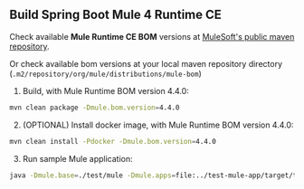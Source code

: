 ## Build Spring Boot Mule 4 Runtime CE

Check available **Mule Runtime CE BOM** versions at [MuleSoft's public maven repository](https://repository.mulesoft.org/nexus/content/repositories/releases/org/mule/distributions/mule-runtime-impl-bom/).

Or check available bom versions at your local maven repository directory (`.m2/repository/org/mule/distributions/mule-bom`)

1. Build, with Mule Runtime BOM version 4.4.0:

``` bash
mvn clean package -Dmule.bom.version=4.4.0
````

2. (OPTIONAL) Install docker image, with Mule Runtime BOM version 4.4.0:

``` bash
mvn clean install -Pdocker -Dmule.bom.version=4.4.0
```

3. Run sample Mule application:

``` bash
java -Dmule.base=./test/mule -Dmule.apps=file:../test-mule-app/target/test-mule-app-1.0.0-mule-application.jar -Dmule.cleanStartup=true -jar target/spring-boot-mule4-runtime-ce-4.4.0.jar
```

